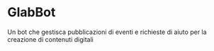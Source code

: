 # GlabBot
Un bot che gestisca pubblicazioni di eventi e richieste di aiuto per la creazione di contenuti digitali
